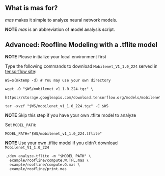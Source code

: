 ## What is mas for?

_mas_ makes it simple to analyze neural network models.

**NOTE** _mas_ is an abbreviation of **m**odel **a**nalysis **s**cript.

## Advanced: Roofline Modeling with a .tflite model

**NOTE** Please initialize your local environment first

Type the following commands to download ``Mobilenet_V1_1.0_224`` served in
[tensorflow site](https://www.tensorflow.org/lite/guide/hosted_models):
```shell
WS=$(mktemp -d) # You may use your own directory

wget -O "$WS/mobilenet_v1_1.0_224.tgz" \
  https://storage.googleapis.com/download.tensorflow.org/models/mobilenet_v1_2018_02_22/mobilenet_v1_1.0_224.tgz

tar -xvzf "$WS/mobilenet_v1_1.0_224.tgz" -C $WS
```

**NOTE** Skip this step if you have your own .tflite model to analyze

Set ``MODEL_PATH``:
```
MODEL_PATH="$WS/mobilenet_v1_1.0_224.tflite"
```

**NOTE** Use your own .tflite model if you didn't download ``Mobilenet_V1_1.0_224``

```
./dev analyze-tflite -m "$MODEL_PATH" \
  example/roofline/compute.W.TFL.mas \
  example/roofline/compute.Q.mas \
  example/roofline/print.mas
```

